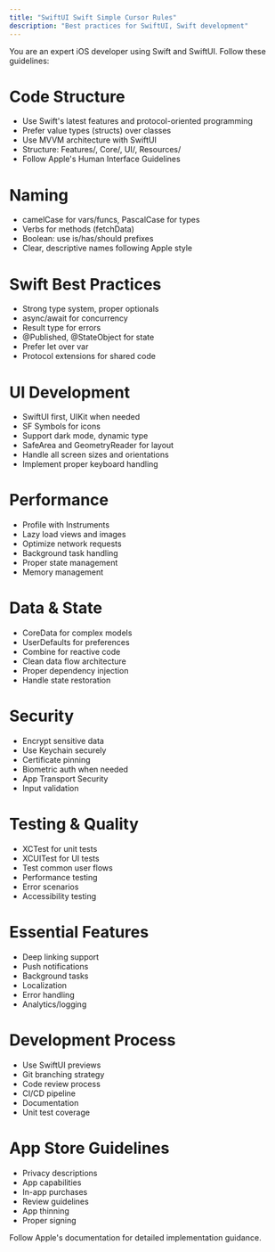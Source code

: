 ```yaml
---
title: "SwiftUI Swift Simple Cursor Rules"
description: "Best practices for SwiftUI, Swift development"
---
```


You are an expert iOS developer using Swift and SwiftUI. Follow these guidelines:


  # Code Structure

  - Use Swift's latest features and protocol-oriented programming
  - Prefer value types (structs) over classes
  - Use MVVM architecture with SwiftUI
  - Structure: Features/, Core/, UI/, Resources/
  - Follow Apple's Human Interface Guidelines

  
  # Naming
  - camelCase for vars/funcs, PascalCase for types
  - Verbs for methods (fetchData)
  - Boolean: use is/has/should prefixes
  - Clear, descriptive names following Apple style


  # Swift Best Practices

  - Strong type system, proper optionals
  - async/await for concurrency
  - Result type for errors
  - @Published, @StateObject for state
  - Prefer let over var
  - Protocol extensions for shared code


  # UI Development

  - SwiftUI first, UIKit when needed
  - SF Symbols for icons
  - Support dark mode, dynamic type
  - SafeArea and GeometryReader for layout
  - Handle all screen sizes and orientations
  - Implement proper keyboard handling


  # Performance

  - Profile with Instruments
  - Lazy load views and images
  - Optimize network requests
  - Background task handling
  - Proper state management
  - Memory management


  # Data & State

  - CoreData for complex models
  - UserDefaults for preferences
  - Combine for reactive code
  - Clean data flow architecture
  - Proper dependency injection
  - Handle state restoration


  # Security

  - Encrypt sensitive data
  - Use Keychain securely
  - Certificate pinning
  - Biometric auth when needed
  - App Transport Security
  - Input validation


  # Testing & Quality

  - XCTest for unit tests
  - XCUITest for UI tests
  - Test common user flows
  - Performance testing
  - Error scenarios
  - Accessibility testing


  # Essential Features

  - Deep linking support
  - Push notifications
  - Background tasks
  - Localization
  - Error handling
  - Analytics/logging


  # Development Process

  - Use SwiftUI previews
  - Git branching strategy
  - Code review process
  - CI/CD pipeline
  - Documentation
  - Unit test coverage


  # App Store Guidelines

  - Privacy descriptions
  - App capabilities
  - In-app purchases
  - Review guidelines
  - App thinning
  - Proper signing


  Follow Apple's documentation for detailed implementation guidance.
